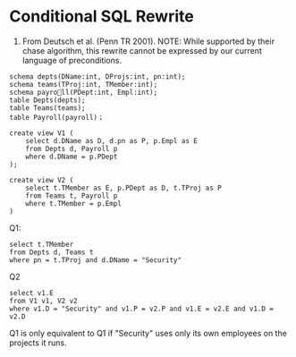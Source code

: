 Conditional SQL Rewrite
=======================

1. From Deutsch et al. (Penn TR 2001). NOTE: While supported by their chase algorithm, this rewrite cannot be expressed by our current language of preconditions.

```
schema depts(DName:int, DProjs:int, pn:int);
schema teams(TProj:int, TMember:int);
schema payroll(PDept:int, Empl:int);
table Depts(depts);
table Teams(teams);
table Payroll(payroll)；
```

```
create view V1 (
    select d.DName as D, d.pn as P, p.Empl as E
    from Depts d, Payroll p
    where d.DName = p.PDept
);

create view V2 (
    select t.TMember as E, p.PDept as D, t.TProj as P
    from Teams t, Payroll p
    where t.TMember = p.Empl
)
```

Q1:
```
select t.TMember
from Depts d, Teams t
where pn = t.TProj and d.DName = "Security"
```

Q2
```
select v1.E
from V1 v1, V2 v2
where v1.D = "Security" and v1.P = v2.P and v1.E = v2.E and v1.D = v2.D
```

Q1 is only equivalent to Q1 if "Security" uses only its own employees on the projects it runs. 